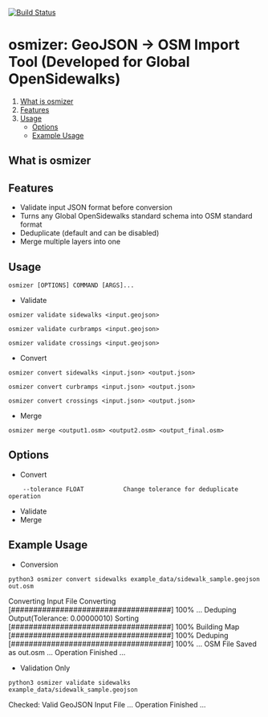 [![Build Status](https://travis-ci.org/OpenSidewalks/osmizer.svg?branch=master)](https://travis-ci.org/OpenSidewalks/osmizer)

# osmizer: GeoJSON -> OSM Import Tool (Developed for Global OpenSidewalks)

1. [What is osmizer](#what-is-osmizer)
1. [Features](#features)
1. [Usage](#usage)
    - [Options](#options)
    - [Example Usage](#example-usage)

## What is osmizer

## Features
- Validate input JSON format before conversion
- Turns any Global OpenSidewalks standard schema into OSM standard format
- Deduplicate (default and can be disabled)
- Merge multiple layers into one

## Usage
```
osmizer [OPTIONS] COMMAND [ARGS]...
```
- Validate
```
osmizer validate sidewalks <input.geojson>
```
```
osmizer validate curbramps <input.geojson>
```
```
osmizer validate crossings <input.geojson>
```
- Convert
```
osmizer convert sidewalks <input.json> <output.json>
```
```
osmizer convert curbramps <input.json> <output.json>
```
```
osmizer convert crossings <input.json> <output.json>
```
- Merge
```
osmizer merge <output1.osm> <output2.osm> <output_final.osm>
```

## Options
- Convert
```
    --tolerance FLOAT           Change tolerance for deduplicate operation
```
- Validate
- Merge

## Example Usage
- Conversion
```
python3 osmizer convert sidewalks example_data/sidewalk_sample.geojson out.osm
```
Converting Input File
Converting  [####################################]  100%
...
Deduping Output(Tolerance: 0.00000010)
Sorting  [####################################]  100%
Building Map  [####################################]  100%
Deduping  [####################################]  100%
...
OSM File Saved as out.osm
...
Operation Finished
...

- Validation Only
```
python3 osmizer validate sidewalks example_data/sidewalk_sample.geojson
```
Checked: Valid GeoJSON Input File
...
Operation Finished
...

